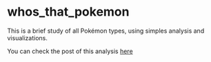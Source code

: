 # whos_that_pokemon
This is a brief study of all Pokémon types, using simples analysis and visualizations.

You can check the post of this analysis [here](https://shiguelita.github.io/notebook/2018-07-18-whos_that_pokemon/)
